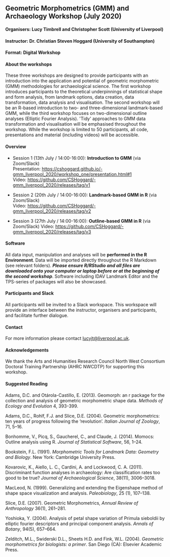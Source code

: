 ## Geometric Morphometrics (GMM) and Archaeology Workshop (July 2020)

#### Organisers: Lucy Timbrell and Christopher Scott (University of Liverpool)
#### Instructor: Dr. Christian Steven Hoggard (University of Southampton)
#### Format: Digital Workshop 

#### About the workshops

These three workshops are designed to provide participants with an introduction into the application and potential of geometric morphometric (GMM) methodologies for archaeological science. The first workshop introduces participants to the theoretical underpinnings of statistical shape and form analysis, from landmark options, data creation, data transformation, data analysis and visualisation. The second workshop will be an R-based introduction to two- and three-dimensional landmark-based GMM, while the third workshop focuses on two-dimensional outline analyses (Elliptic Fourier Analysis). 'Tidy' approaches to GMM data transformation and visualisation will be emphasised throughout the workshop. While the workshop is limited to 50 participants, all code, presentations and material (including videos) will be accessible.

#### Overview

* Session 1 (13th July / 14:00-16:00): **Introduction to GMM** (via Zoom/Slack)  
Presentation: https://cshoggard.github.io/-gmm_liverpool_2020/workshop_one/presentation.html#1  
Video: https://github.com/CSHoggard/-gmm_liverpool_2020/releases/tag/v1

* Session 2 (20th July / 14:00-16:00): **Landmark-based GMM in R** (via Zoom/Slack)  
Video: https://github.com/CSHoggard/-gmm_liverpool_2020/releases/tag/v2

* Session 3 (27th July / 14:00-16:00): **Outline-based GMM in R** (via Zoom/Slack)
Video: https://github.com/CSHoggard/-gmm_liverpool_2020/releases/tag/v3

#### Software

All data input, manipulation and analyses will be **performed in the R Environment**. Data will be imported directly throughout the R Markdown (see relevant folders). **_Please ensure R/RStudio and all files are downloaded onto your computer or laptop before or at the beginning of the second workshop_**. Software including IDAV Landmark Editor and the TPS-series of packages will also be showcased.

#### Participants and Slack

All participants will be invited to a Slack workspace. This workspace will provide an interface between the instructor, organisers and participants, and facilitate further dialogue. 

#### Contact

For more information please contact lucyjt@liverpool.ac.uk.

#### Acknowledgements

We thank the Arts and Humanities Research Council North West Consortium Doctoral Training Partnership (AHRC NWCDTP) for supporting this workshop.  

#### Suggested Reading

Adams, D.C. and Otárola-Castillo, E. (2013). Geomorph: an r package for the collection and analysis of geometric morphometric shape data. *Methods of Ecology and Evolution* 4, 393-399. 

Adams, D.C., Rohlf, F.J. and Slice, D.E. (2004). Geometric morphometrics: ten years of progress following the ‘revolution’. *Italian Journal of Zoology*, 71, 5–16. 

Bonhomme, V., Picq, S., Gaucherel, C., and Claude, J. (2014). Momocs: Outline analysis using R. *Journal of
Statistical Software*, 56, 1–24.

Bookstein, F.L. (1991). *Morphometric Tools for Landmark Data: Geometry and Biology*. New York: Cambridge University Press. 

Kovarovic, K., Aiello, L. C., Cardini, A. and Lockwood, C. A. (2011). Discriminant function analyses in
archaeology: Are classification rates too good to be true? *Journal of Archaeological Science*, 38(11),
3006–3018.

MacLeod, N. (1999). Generalizing and extending the Eigenshape method of shape space visualization and
analysis. *Paleobiology*, 25 (1), 107–138.

Slice, D.E. (2007). Geometric Morphometrics, *Annual Review of Anthropology* 36(1), 261–281.  

Yoshioka, Y. (2004). Analysis of petal shape variation of Primula sieboldii by elliptic fourier descriptors and
principal component analysis. *Annals of Botany*, 94(5), 657–664.

Zelditch, M.L., Swiderski D.L., Sheets H.D. and Fink, W.L. (2004). *Geometric morphometrics for biologists: a primer*. San Diego (CA): Elsevier Academic Press.


 
